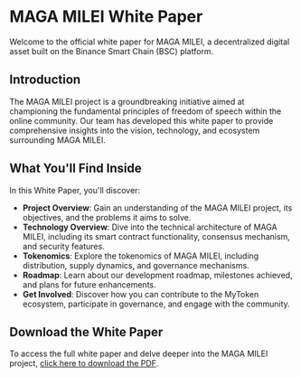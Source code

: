 # MAGA MILEI White Paper

Welcome to the official white paper for MAGA MILEI, a decentralized digital asset built on the Binance Smart Chain (BSC) platform.

## Introduction

The MAGA MILEI project is a groundbreaking initiative aimed at championing the fundamental principles of freedom of speech within the online community. Our team has developed this white paper to provide comprehensive insights into the vision, technology, and ecosystem surrounding MAGA MILEI.
## What You'll Find Inside

In this White Paper, you'll discover:

- **Project Overview**: Gain an understanding of the MAGA MILEI project, its objectives, and the problems it aims to solve.
- **Technology Overview**: Dive into the technical architecture of MAGA MILEI, including its smart contract functionality, consensus mechanism, and security features.
- **Tokenomics**: Explore the tokenomics of MAGA MILEI, including distribution, supply dynamics, and governance mechanisms.
- **Roadmap**: Learn about our development roadmap, milestones achieved, and plans for future enhancements.
- **Get Involved**: Discover how you can contribute to the MyToken ecosystem, participate in governance, and engage with the community.

## Download the White Paper

To access the full white paper and delve deeper into the MAGA MILEI project, [click here to download the PDF](https://github.com/magamileimemecoin/magamilei-bep20/blob/main/white%20paper/magamilei_whitepaper.pdf).
